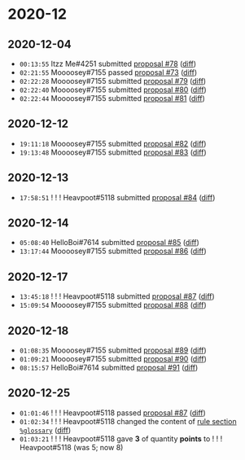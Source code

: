 # 2020-12

## 2020-12-04

* `00:13:55` Itzz Me#4251 submitted [proposal #78](../proposals.md#78) ([diff](https://github.com/Quonauts/Quonauts-11/commit/cf6ea0143751e8757a67335e94d5dab4e51d2547))
* `02:21:55` Moooosey#7155 passed [proposal #73](../proposals.md#73) ([diff](https://github.com/Quonauts/Quonauts-11/commit/b92d4d27fdf804aa231b560a3e77501b7e532f46))
* `02:22:28` Moooosey#7155 submitted [proposal #79](../proposals.md#79) ([diff](https://github.com/Quonauts/Quonauts-11/commit/f1ae0025bc310af01e515bd0c8c704bd2c8ffd2f))
* `02:22:40` Moooosey#7155 submitted [proposal #80](../proposals.md#80) ([diff](https://github.com/Quonauts/Quonauts-11/commit/219a60e4a87fc741e3dd1778a8be8370c6e0ccf8))
* `02:22:44` Moooosey#7155 submitted [proposal #81](../proposals.md#81) ([diff](https://github.com/Quonauts/Quonauts-11/commit/8fe17cad4db6546c0abd65d35df6e85deffaba46))

## 2020-12-12

* `19:11:18` Moooosey#7155 submitted [proposal #82](../proposals.md#82) ([diff](https://github.com/Quonauts/Quonauts-11/commit/4ea1ec9ecc74bb4788c406a9acb87ec2795953dd))
* `19:13:48` Moooosey#7155 submitted [proposal #83](../proposals.md#83) ([diff](https://github.com/Quonauts/Quonauts-11/commit/5d92effbdce673e961615eb00d34b444620693ee))

## 2020-12-13

* `17:58:51` ! ! ! Heavpoot#5118 submitted [proposal #84](../proposals.md#84) ([diff](https://github.com/Quonauts/Quonauts-11/commit/3db2b5e89ca0f6820ef072042b779476ac852948))

## 2020-12-14

* `05:08:40` HelloBoi#7614 submitted [proposal #85](../proposals.md#85) ([diff](https://github.com/Quonauts/Quonauts-11/commit/4352430b11ef83bba20af7096ca60ef01ffffaa9))
* `13:17:44` Moooosey#7155 submitted [proposal #86](../proposals.md#86) ([diff](https://github.com/Quonauts/Quonauts-11/commit/5c1f0c435a01fde47ea58417574fc88ee0978580))

## 2020-12-17

* `13:45:18` ! ! ! Heavpoot#5118 submitted [proposal #87](../proposals.md#87) ([diff](https://github.com/Quonauts/Quonauts-11/commit/0b4089288c5837c4d55fc6e2417c2dcde55b3a75))
* `15:09:54` Moooosey#7155 submitted [proposal #88](../proposals.md#88) ([diff](https://github.com/Quonauts/Quonauts-11/commit/a95e93702982e0f12532ffd6ea68d52ce0713a14))

## 2020-12-18

* `01:08:35` Moooosey#7155 submitted [proposal #89](../proposals.md#89) ([diff](https://github.com/Quonauts/Quonauts-11/commit/fe66c53e0a8e3ff3a9407e4c8ac0c69afa1330f9))
* `01:09:21` Moooosey#7155 submitted [proposal #90](../proposals.md#90) ([diff](https://github.com/Quonauts/Quonauts-11/commit/e59fb06a47b953cd9e337d79a7ac986c0641fef4))
* `08:15:57` HelloBoi#7614 submitted [proposal #91](../proposals.md#91) ([diff](https://github.com/Quonauts/Quonauts-11/commit/66527a5afbf5b6ee23684e317652c86519113fc4))

## 2020-12-25

* `01:01:46` ! ! ! Heavpoot#5118 passed [proposal #87](../proposals.md#87) ([diff](https://github.com/Quonauts/Quonauts-11/commit/a3b3ac746f8f942a8151981de8b3092361e024d1))
* `01:02:34` ! ! ! Heavpoot#5118 changed the content of [rule section `%glossary`](../rules.md#glossary) ([diff](https://github.com/Quonauts/Quonauts-11/commit/5e27a8064b0fa900a8a3ab6571e451ab9d021d34))
* `01:03:21` ! ! ! Heavpoot#5118 gave **3** of quantity **points** to ! ! ! Heavpoot#5118 (was 5; now 8)
